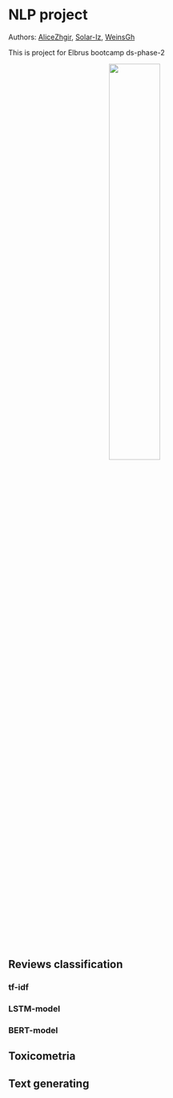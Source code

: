 # NLP project

Authors: [AliceZhgir](https://github.com/alizhgir), [Solar-Iz](https://github.com/Solar-Iz), [WeinsGh](https://github.com/WeinsGH) 

This is project for Elbrus bootcamp ds-phase-2
<div align="center">
    <img src='[https://downloader.disk.yandex.ru/preview/f348502c535ba1b57ec52973d6476a4ea0de9ca492aaa7ee49f70e2a69637631/65726fe5/Ir7PXfajHmHCfS8RR9lGWCkLAkSLJZL_aYXvabRhUA87w-1H7R3C1rMIgSgNTz7KYdHC2GnCjIKEOEj0PmHokg%3D%3D?uid=0&filename=mem.jpg&disposition=inline&hash=&limit=0&content_type=image%2Fjpeg&owner_uid=0&tknv=v2&size=2048x2048)https://downloader.disk.yandex.ru/preview/f348502c535ba1b57ec52973d6476a4ea0de9ca492aaa7ee49f70e2a69637631/65726fe5/Ir7PXfajHmHCfS8RR9lGWCkLAkSLJZL_aYXvabRhUA87w-1H7R3C1rMIgSgNTz7KYdHC2GnCjIKEOEj0PmHokg%3D%3D?uid=0&filename=mem.jpg&disposition=inline&hash=&limit=0&content_type=image%2Fjpeg&owner_uid=0&tknv=v2&size=2048x2048](https://downloader.disk.yandex.ru/preview/f348502c535ba1b57ec52973d6476a4ea0de9ca492aaa7ee49f70e2a69637631/65726fe5/Ir7PXfajHmHCfS8RR9lGWCkLAkSLJZL_aYXvabRhUA87w-1H7R3C1rMIgSgNTz7KYdHC2GnCjIKEOEj0PmHokg%3D%3D?uid=0&filename=mem.jpg&disposition=inline&hash=&limit=0&content_type=image%2Fjpeg&owner_uid=0&tknv=v2&size=2048x2048)https://downloader.disk.yandex.ru/preview/f348502c535ba1b57ec52973d6476a4ea0de9ca492aaa7ee49f70e2a69637631/65726fe5/Ir7PXfajHmHCfS8RR9lGWCkLAkSLJZL_aYXvabRhUA87w-1H7R3C1rMIgSgNTz7KYdHC2GnCjIKEOEj0PmHokg%3D%3D?uid=0&filename=mem.jpg&disposition=inline&hash=&limit=0&content_type=image%2Fjpeg&owner_uid=0&tknv=v2&size=2048x2048', width='45%'>
</div>

## Reviews classification

### tf-idf

### LSTM-model

### BERT-model

## Toxicometria

## Text generating
